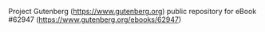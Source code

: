 Project Gutenberg (https://www.gutenberg.org) public repository for
eBook #62947 (https://www.gutenberg.org/ebooks/62947)
